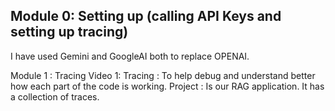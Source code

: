 ## Module 0: Setting up (calling API Keys and setting up tracing)

I have used Gemini and GoogleAI both to replace OPENAI.

Module 1 : Tracing
Video 1: 
Tracing : To help debug and understand better how each part of the code is working. 
Project : Is our RAG application. It has a collection of traces. 
